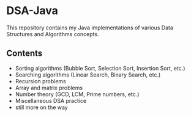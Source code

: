 # DSA-Java

This repository contains my Java implementations of various Data Structures and Algorithms concepts.

## Contents

- Sorting algorithms (Bubble Sort, Selection Sort, Insertion Sort, etc.)
- Searching algorithms (Linear Search, Binary Search, etc.)
- Recursion problems
- Array and matrix problems
- Number theory (GCD, LCM, Prime numbers, etc.)
- Miscellaneous DSA practice
- still more on the way
